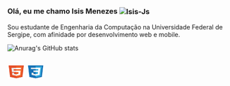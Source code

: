 ### Olá, eu me chamo Isis Menezes <img align="center" alt="Isis-Js" height="30" width="40" src= "https://camo.githubusercontent.com/0c732027af8a28d138e3698181f7be7c9b97d443b4beb9c7ce8ec4cffc6b4767/68747470733a2f2f6d656469612e67697068792e636f6d2f6d656469612f6876524a434c467a6361737252346961377a2f67697068792e676966">

Sou estudante de Engenharia da Computação na Universidade Federal de Sergipe, com afinidade por desenvolvimento web e mobile. 

![Anurag's GitHub stats](https://github-readme-stats.vercel.app/api?username=isisgabrielle&show_icons=true&theme=radical)
<div style="display: inline_block"><br>
  <img align="center" alt="Isis-HTML" height="30" width="40" src="https://raw.githubusercontent.com/devicons/devicon/master/icons/html5/html5-original.svg">
  <img align="center" alt="Isis-CSS" height="30" width="40" src="https://raw.githubusercontent.com/devicons/devicon/master/icons/css3/css3-original.svg"> 

  
</div>



